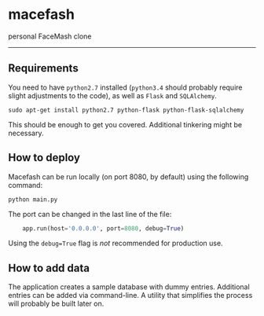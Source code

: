 # macefash
personal FaceMash clone

<hr>

## Requirements
You need to have `python2.7` installed (`python3.4` should probably require slight adjustments to the code), as well as `Flask` and `SQLAlchemy`.

```console
sudo apt-get install python2.7 python-flask python-flask-sqlalchemy
```

This should be enough to get you covered. Additional tinkering might be necessary.

## How to deploy
Macefash can be run locally (on port 8080, by default) using the following command:
```console
python main.py
```

The port can be changed in the last line of the file:
```python
    app.run(host='0.0.0.0', port=8080, debug=True)
```
Using the `debug=True` flag is *not* recommended for production use.

## How to add data
The application creates a sample database with dummy entries. Additional entries can be added via command-line. A utility that simplifies the process will probably be built later on.
